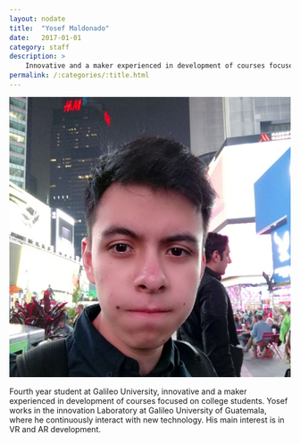 ```yaml
---
layout: nodate
title:  "Yosef Maldonado"
date:   2017-01-01
category: staff
description: >
    Innovative and a maker experienced in development of courses focused on college students.
permalink: /:categories/:title.html
---
```


![Yosef Maldonado](/assets/img/staff/yosef.jpg)

Fourth year student at Galileo University, innovative and a maker experienced in development of courses focused on college students. Yosef works in the innovation Laboratory at Galileo University of Guatemala, where he continuously interact with new technology. His main interest is in VR and AR development.